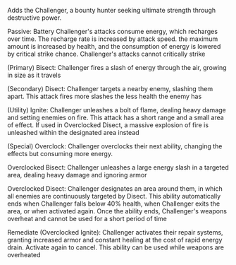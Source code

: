 Adds the Challenger, a bounty hunter seeking ultimate strength through destructive power.

Passive: Battery Challenger's attacks consume energy, which recharges over time. The recharge rate is increased by attack speed. the maximum amount is increased by health, and the consumption of energy is lowered by critical strike chance. Challenger's attacks cannot critically strike

(Primary) Bisect: Challenger fires a slash of energy through the air, growing in size as it travels

(Secondary) Disect: Challenger targets a nearby enemy, slashing them apart. This attack fires more slashes the less health the enemy has

(Utility) Ignite: Challenger unleashes a bolt of flame, dealing heavy damage and setting enemies on fire. This attack has a short range and a small area of effect. If used in Overclocked Disect, a massive explosion of fire is unleashed within the designated area instead

(Special) Overclock: Challenger overclocks their next ability, changing the effects but consuming more energy.

Overclocked Bisect: Challenger unleashes a large energy slash in a targeted area, dealing heavy damage and ignoring armor

Overclocked Disect: Challenger designates an area around them, in which all enemies are continuously targeted by Disect. This ability automatically ends when Challenger falls below 40% health, when Challenger exits the area, or when activated again. Once the ability ends, Challenger's weapons overheat and cannot be used for a short period of time

Remediate (Overclocked Ignite): Challenger activates their repair systems, granting increased armor and constant healing at the cost of rapid energy drain. Activate again to cancel. This ability can be used while weapons are overheated
